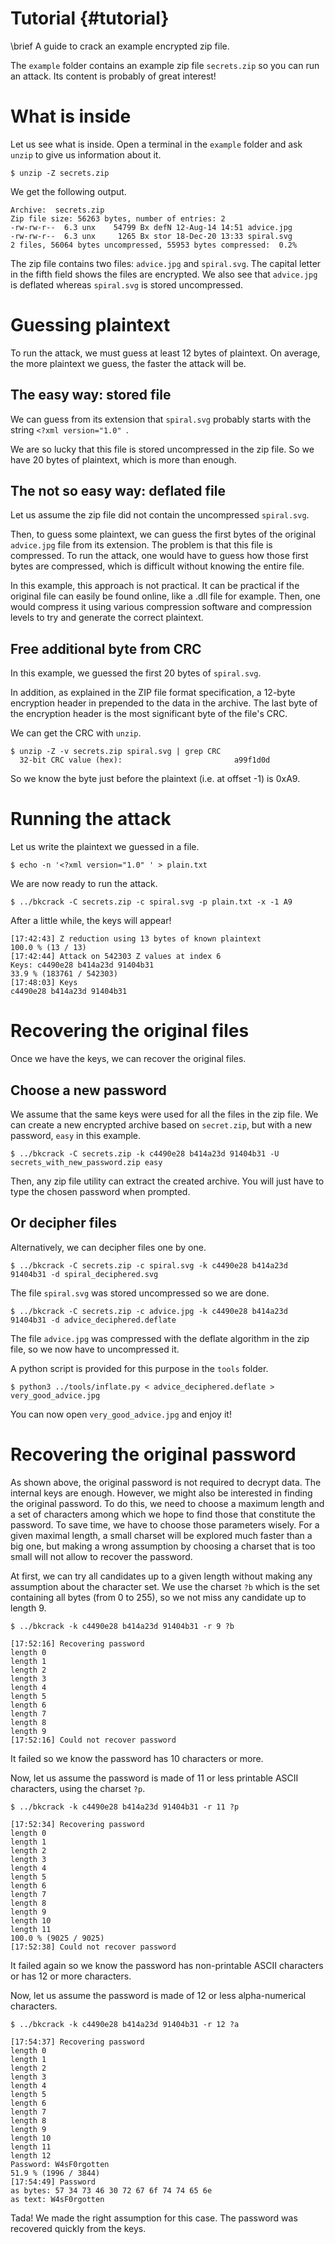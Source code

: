 Tutorial {#tutorial}
========

\brief A guide to crack an example encrypted zip file.

The `example` folder contains an example zip file `secrets.zip` so you can run an attack.
Its content is probably of great interest!

# What is inside

Let us see what is inside.
Open a terminal in the `example` folder and ask `unzip` to give us information about it.

    $ unzip -Z secrets.zip

We get the following output.

    Archive:  secrets.zip
    Zip file size: 56263 bytes, number of entries: 2
    -rw-rw-r--  6.3 unx    54799 Bx defN 12-Aug-14 14:51 advice.jpg
    -rw-rw-r--  6.3 unx     1265 Bx stor 18-Dec-20 13:33 spiral.svg
    2 files, 56064 bytes uncompressed, 55953 bytes compressed:  0.2%

The zip file contains two files: `advice.jpg` and `spiral.svg`.
The capital letter in the fifth field shows the files are encrypted.
We also see that `advice.jpg` is deflated whereas `spiral.svg` is stored uncompressed.

# Guessing plaintext

To run the attack, we must guess at least 12 bytes of plaintext.
On average, the more plaintext we guess, the faster the attack will be.

## The easy way: stored file

We can guess from its extension that `spiral.svg` probably starts with the string `<?xml version="1.0" `.

We are so lucky that this file is stored uncompressed in the zip file.
So we have 20 bytes of plaintext, which is more than enough.

## The not so easy way: deflated file

Let us assume the zip file did not contain the uncompressed `spiral.svg`.

Then, to guess some plaintext, we can guess the first bytes of the original `advice.jpg` file from its extension.
The problem is that this file is compressed.
To run the attack, one would have to guess how those first bytes are compressed, which is difficult without knowing the entire file.

In this example, this approach is not practical.
It can be practical if the original file can easily be found online, like a .dll file for example.
Then, one would compress it using various compression software and compression levels to try and generate the correct plaintext.

## Free additional byte from CRC

In this example, we guessed the first 20 bytes of `spiral.svg`.

In addition, as explained in the ZIP file format specification, a 12-byte encryption header in prepended to the data in the archive.
The last byte of the encryption header is the most significant byte of the file's CRC.

We can get the CRC with `unzip`.

    $ unzip -Z -v secrets.zip spiral.svg | grep CRC
      32-bit CRC value (hex):                         a99f1d0d

So we know the byte just before the plaintext (i.e. at offset -1) is 0xA9.

# Running the attack

Let us write the plaintext we guessed in a file.

    $ echo -n '<?xml version="1.0" ' > plain.txt

We are now ready to run the attack.

    $ ../bkcrack -C secrets.zip -c spiral.svg -p plain.txt -x -1 A9

After a little while, the keys will appear!

    [17:42:43] Z reduction using 13 bytes of known plaintext
    100.0 % (13 / 13)
    [17:42:44] Attack on 542303 Z values at index 6
    Keys: c4490e28 b414a23d 91404b31
    33.9 % (183761 / 542303)
    [17:48:03] Keys
    c4490e28 b414a23d 91404b31

# Recovering the original files

Once we have the keys, we can recover the original files.

## Choose a new password

We assume that the same keys were used for all the files in the zip file.
We can create a new encrypted archive based on `secret.zip`, but with a new password, `easy` in this example.

    $ ../bkcrack -C secrets.zip -k c4490e28 b414a23d 91404b31 -U secrets_with_new_password.zip easy

Then, any zip file utility can extract the created archive. You will just have to type the chosen password when prompted.

## Or decipher files

Alternatively, we can decipher files one by one.

    $ ../bkcrack -C secrets.zip -c spiral.svg -k c4490e28 b414a23d 91404b31 -d spiral_deciphered.svg

The file `spiral.svg` was stored uncompressed so we are done.

    $ ../bkcrack -C secrets.zip -c advice.jpg -k c4490e28 b414a23d 91404b31 -d advice_deciphered.deflate

The file `advice.jpg` was compressed with the deflate algorithm in the zip file, so we now have to uncompressed it.

A python script is provided for this purpose in the `tools` folder.

    $ python3 ../tools/inflate.py < advice_deciphered.deflate > very_good_advice.jpg

You can now open `very_good_advice.jpg` and enjoy it!

# Recovering the original password

As shown above, the original password is not required to decrypt data.
The internal keys are enough.
However, we might also be interested in finding the original password.
To do this, we need to choose a maximum length and a set of characters among which we hope to find those that constitute the password.
To save time, we have to choose those parameters wisely.
For a given maximal length, a small charset will be explored much faster than a big one, but making a wrong assumption by choosing a charset that is too small will not allow to recover the password.

At first, we can try all candidates up to a given length without making any assumption about the character set. We use the charset `?b` which is the set containing all bytes (from 0 to 255), so we not miss any candidate up to length 9.

    $ ../bkcrack -k c4490e28 b414a23d 91404b31 -r 9 ?b

    [17:52:16] Recovering password
    length 0
    length 1
    length 2
    length 3
    length 4
    length 5
    length 6
    length 7
    length 8
    length 9
    [17:52:16] Could not recover password

It failed so we know the password has 10 characters or more.

Now, let us assume the password is made of 11 or less printable ASCII characters, using the charset `?p`.

    $ ../bkcrack -k c4490e28 b414a23d 91404b31 -r 11 ?p

    [17:52:34] Recovering password
    length 0
    length 1
    length 2
    length 3
    length 4
    length 5
    length 6
    length 7
    length 8
    length 9
    length 10
    length 11
    100.0 % (9025 / 9025)
    [17:52:38] Could not recover password

It failed again so we know the password has non-printable ASCII characters or has 12 or more characters.

Now, let us assume the password is made of 12 or less alpha-numerical characters.

    $ ../bkcrack -k c4490e28 b414a23d 91404b31 -r 12 ?a

    [17:54:37] Recovering password
    length 0
    length 1
    length 2
    length 3
    length 4
    length 5
    length 6
    length 7
    length 8
    length 9
    length 10
    length 11
    length 12
    Password: W4sF0rgotten
    51.9 % (1996 / 3844)
    [17:54:49] Password
    as bytes: 57 34 73 46 30 72 67 6f 74 74 65 6e
    as text: W4sF0rgotten

Tada! We made the right assumption for this case.
The password was recovered quickly from the keys.
